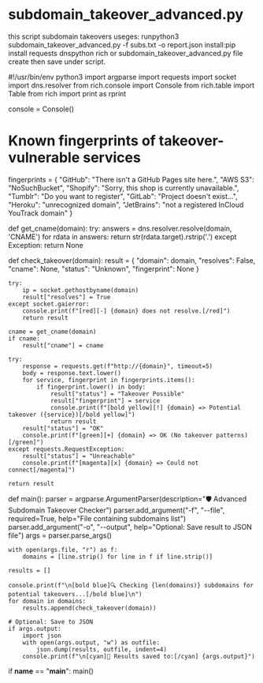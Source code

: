 # subdomain_takeover_advanced.py
this script subdomain takeovers
useges: runpython3 subdomain_takeover_advanced.py -f subs.txt -o report.json
install:pip install requests dnspython rich
or subdomain_takeover_advanced.py file create then save under script.





#!/usr/bin/env python3
import argparse
import requests
import socket
import dns.resolver
from rich.console import Console
from rich.table import Table
from rich import print as rprint

console = Console()

# Known fingerprints of takeover-vulnerable services
fingerprints = {
    "GitHub": "There isn't a GitHub Pages site here.",
    "AWS S3": "NoSuchBucket",
    "Shopify": "Sorry, this shop is currently unavailable.",
    "Tumblr": "Do you want to register",
    "GitLab": "Project doesn't exist...",
    "Heroku": "unrecognized domain",
    "JetBrains": "not a registered InCloud YouTrack domain"
}

def get_cname(domain):
    try:
        answers = dns.resolver.resolve(domain, 'CNAME')
        for rdata in answers:
            return str(rdata.target).rstrip('.')
    except Exception:
        return None

def check_takeover(domain):
    result = {
        "domain": domain,
        "resolves": False,
        "cname": None,
        "status": "Unknown",
        "fingerprint": None
    }

    try:
        ip = socket.gethostbyname(domain)
        result["resolves"] = True
    except socket.gaierror:
        console.print(f"[red][-] {domain} does not resolve.[/red]")
        return result

    cname = get_cname(domain)
    if cname:
        result["cname"] = cname

    try:
        response = requests.get(f"http://{domain}", timeout=5)
        body = response.text.lower()
        for service, fingerprint in fingerprints.items():
            if fingerprint.lower() in body:
                result["status"] = "Takeover Possible"
                result["fingerprint"] = service
                console.print(f"[bold yellow][!] {domain} => Potential takeover ({service})[/bold yellow]")
                return result
        result["status"] = "OK"
        console.print(f"[green][+] {domain} => OK (No takeover patterns)[/green]")
    except requests.RequestException:
        result["status"] = "Unreachable"
        console.print(f"[magenta][x] {domain} => Could not connect[/magenta]")

    return result

def main():
    parser = argparse.ArgumentParser(description="🛡️ Advanced Subdomain Takeover Checker")
    parser.add_argument("-f", "--file", required=True, help="File containing subdomains list")
    parser.add_argument("-o", "--output", help="Optional: Save result to JSON file")
    args = parser.parse_args()

    with open(args.file, "r") as f:
        domains = [line.strip() for line in f if line.strip()]

    results = []

    console.print(f"\n[bold blue]🔍 Checking {len(domains)} subdomains for potential takeovers...[/bold blue]\n")
    for domain in domains:
        results.append(check_takeover(domain))

    # Optional: Save to JSON
    if args.output:
        import json
        with open(args.output, "w") as outfile:
            json.dump(results, outfile, indent=4)
        console.print(f"\n[cyan]📄 Results saved to:[/cyan] {args.output}")

if __name__ == "__main__":
    main()
